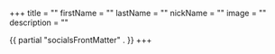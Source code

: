 +++
title = ""
firstName = ""
lastName = ""
nickName = ""
image = ""
description = ""

{{ partial "socialsFrontMatter" . }}
+++
